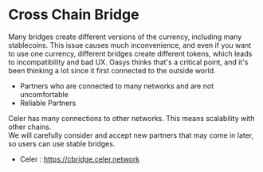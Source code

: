 # Cross Chain Bridge

Many bridges create different versions of the currency, including many stablecoins. 
This issue causes much inconvenience, and even if you want to use one currency, different bridges create different tokens, which leads to incompatibility and bad UX. 
Oasys thinks that's a critical point, and it's been thinking a lot since it first connected to the outside world. 

- Partners who are connected to many networks and are not uncomfortable
- Reliable Partners

Celer has many connections to other networks. This means scalability with other chains.  
We will carefully consider and accept new partners that may come in later, so users can use stable bridges.

- Celer : https://cbridge.celer.network 